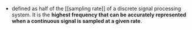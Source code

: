 - defined as half of the [[sampling rate]] of a discrete signal processing system. It is the **highest frequency that can be accurately represented when a continuous signal is sampled at a given rate**.